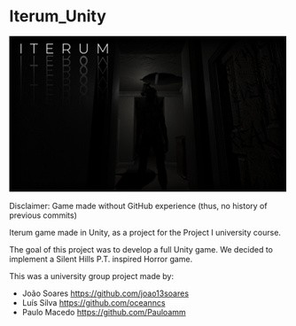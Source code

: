 # Iterum_Unity

<img src = "https://github.com/joao13soares/Iterum/blob/main/Iterum.png" width = "500">

Disclaimer: Game made without GitHub experience (thus, no history of previous commits)

Iterum game made in Unity, as a project for the Project I university course.

The goal of this project was to develop a full Unity game.
We decided to implement a Silent Hills P.T. inspired Horror game.

This was a university group project made by:
- João Soares https://github.com/joao13soares
- Luís Silva https://github.com/oceanncs
- Paulo Macedo https://github.com/Pauloamm
